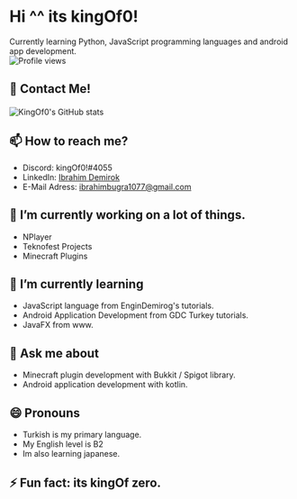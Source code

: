 # Hi ^^ its kingOf0!
 
 
Currently learning Python, JavaScript programming languages and android app development.  
![Profile views](https://gpvc.arturio.dev/kingOf0)
  

## 💬 Contact Me!
  
  
#### 


![KingOf0's GitHub stats](https://github-readme-stats.vercel.app/api?username=kingOf0&show_icons=true&theme=radical)

## 📫 How to reach me?
* Discord: kingOf0!#4055  
* LinkedIn: [Ibrahim Demirok](https://www.linkedin.com/in/ibrahim-demirok-39452b223/ "") 
* E-Mail Adress: ibrahimbugra1077@gmail.com

## 🔭 I’m currently working on a lot of things. 
 * NPlayer
 * Teknofest Projects
 * Minecraft Plugins

## 🌱 I’m currently learning
 * JavaScript language from EnginDemirog's tutorials.
 * Android Application Development from GDC Turkey tutorials. 
 * JavaFX from www.

## 💬 Ask me about
*  Minecraft plugin development with Bukkit / Spigot library.
*  Android application development with kotlin.

## 😄 Pronouns
 * Turkish is my primary language.
 * My English level is B2
 * Im also learning japanese.

## ⚡ Fun fact: its kingOf zero.
